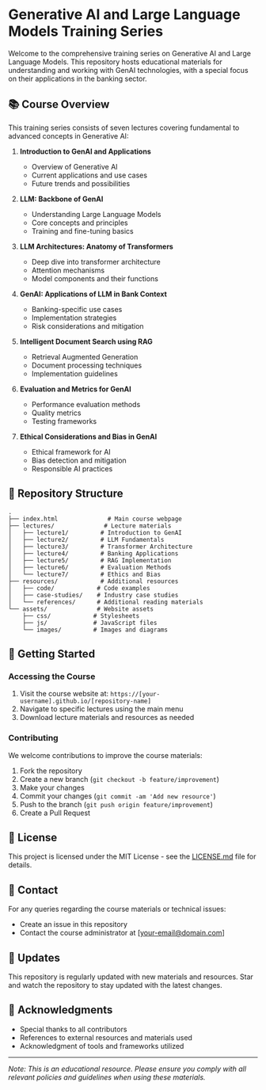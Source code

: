 # Generative AI and Large Language Models Training Series

Welcome to the comprehensive training series on Generative AI and Large Language Models. This repository hosts educational materials for understanding and working with GenAI technologies, with a special focus on their applications in the banking sector.

## 📚 Course Overview

This training series consists of seven lectures covering fundamental to advanced concepts in Generative AI:

1. **Introduction to GenAI and Applications**
   - Overview of Generative AI
   - Current applications and use cases
   - Future trends and possibilities

2. **LLM: Backbone of GenAI**
   - Understanding Large Language Models
   - Core concepts and principles
   - Training and fine-tuning basics

3. **LLM Architectures: Anatomy of Transformers**
   - Deep dive into transformer architecture
   - Attention mechanisms
   - Model components and their functions

4. **GenAI: Applications of LLM in Bank Context**
   - Banking-specific use cases
   - Implementation strategies
   - Risk considerations and mitigation

5. **Intelligent Document Search using RAG**
   - Retrieval Augmented Generation
   - Document processing techniques
   - Implementation guidelines

6. **Evaluation and Metrics for GenAI**
   - Performance evaluation methods
   - Quality metrics
   - Testing frameworks

7. **Ethical Considerations and Bias in GenAI**
   - Ethical framework for AI
   - Bias detection and mitigation
   - Responsible AI practices

## 📂 Repository Structure

```
.
├── index.html              # Main course webpage
├── lectures/              # Lecture materials
│   ├── lecture1/         # Introduction to GenAI
│   ├── lecture2/         # LLM Fundamentals
│   ├── lecture3/         # Transformer Architecture
│   ├── lecture4/         # Banking Applications
│   ├── lecture5/         # RAG Implementation
│   ├── lecture6/         # Evaluation Methods
│   └── lecture7/         # Ethics and Bias
├── resources/            # Additional resources
│   ├── code/            # Code examples
│   ├── case-studies/    # Industry case studies
│   └── references/      # Additional reading materials
└── assets/              # Website assets
    ├── css/            # Stylesheets
    ├── js/             # JavaScript files
    └── images/         # Images and diagrams
```

## 🚀 Getting Started

### Accessing the Course
1. Visit the course website at: `https://[your-username].github.io/[repository-name]`
2. Navigate to specific lectures using the main menu
3. Download lecture materials and resources as needed

### Contributing
We welcome contributions to improve the course materials:

1. Fork the repository
2. Create a new branch (`git checkout -b feature/improvement`)
3. Make your changes
4. Commit your changes (`git commit -am 'Add new resource'`)
5. Push to the branch (`git push origin feature/improvement`)
6. Create a Pull Request

## 📝 License

This project is licensed under the MIT License - see the [LICENSE.md](LICENSE.md) file for details.

## 👥 Contact

For any queries regarding the course materials or technical issues:
- Create an issue in this repository
- Contact the course administrator at [your-email@domain.com]

## 🔄 Updates

This repository is regularly updated with new materials and resources. Star and watch the repository to stay updated with the latest changes.

## 🙏 Acknowledgments

- Special thanks to all contributors
- References to external resources and materials used
- Acknowledgment of tools and frameworks utilized

---

*Note: This is an educational resource. Please ensure you comply with all relevant policies and guidelines when using these materials.*
